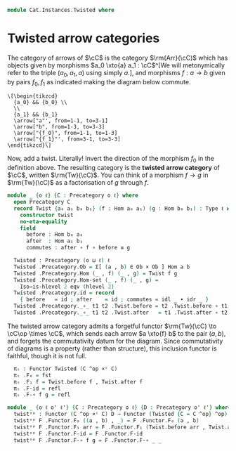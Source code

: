 <!--
```agda
open import Cat.Instances.Product
open import Cat.Prelude
```
-->

```agda
module Cat.Instances.Twisted where
```

# Twisted arrow categories

The category of arrows of $\cC$ is the category $\rm{Arr}(\cC)$ which
has objects given by morphisms $a_0 \xto{a} a_1 : \cC$^[We will
metonymically refer to the triple $(a_0,a_1,a)$ using simply $a$.], and
morphisms $f : a \to b$ given by pairs $f_0, f_1$ as indicated making
the diagram below commute.

~~~{.quiver}
\[\begin{tikzcd}
  {a_0} && {b_0} \\
  \\
  {a_1} && {b_1}
  \arrow["a"', from=1-1, to=3-1]
  \arrow["b", from=1-3, to=3-3]
  \arrow["{f_0}", from=1-1, to=1-3]
  \arrow["{f_1}"', from=3-1, to=3-3]
\end{tikzcd}\]
~~~

Now, add a twist. Literally! Invert the direction of the morphism $f_0$
in the definition above. The resulting category is the **twisted arrow
category** of $\cC$, written $\rm{Tw}(\cC)$. You can think of a morphism
$f \to g$ in $\rm{Tw}(\cC)$ as a factorisation of $g$ through $f$.

```agda
module _ {o ℓ} {C : Precategory o ℓ} where
  open Precategory C
  record Twist {a₀ a₁ b₀ b₁} (f : Hom a₀ a₁) (g : Hom b₀ b₁) : Type ℓ where
    constructor twist
    no-eta-equality
    field
      before : Hom b₀ a₀
      after  : Hom a₁ b₁
      commutes : after ∘ f ∘ before ≡ g
```

<!--
```agda
  Twist-path
    : ∀ {a₀ a₁ b₀ b₁} {f : Hom a₀ a₁} {g : Hom b₀ b₁} {h1 h2 : Twist f g}
    → Twist.before h1 ≡ Twist.before h2
    → Twist.after h1 ≡ Twist.after h2
    → h1 ≡ h2
  Twist-path {h1 = h1} {h2} p q i .Twist.before = p i
  Twist-path {h1 = h1} {h2} p q i .Twist.after = q i
  Twist-path {h1 = h1} {h2} p q i .Twist.commutes =
    is-prop→pathp (λ i → Hom-set _ _ (q i ∘ _ ∘ p i) _)
      (h1 .Twist.commutes) (h2 .Twist.commutes) i

  open Functor

  private unquoteDecl eqv = declare-record-iso eqv (quote Twist)
```
-->

```agda
  Twisted : Precategory (o ⊔ ℓ) ℓ
  Twisted .Precategory.Ob = Σ[ (a , b) ∈ Ob × Ob ] Hom a b
  Twisted .Precategory.Hom (_ , f) (_ , g) = Twist f g
  Twisted .Precategory.Hom-set (_ , f) (_ , g) =
    Iso→is-hlevel 2 eqv (hlevel 2)
  Twisted .Precategory.id = record
    { before   = id ; after    = id ; commutes = idl _ ∙ idr _ }
  Twisted .Precategory._∘_ t1 t2 .Twist.before = t2 .Twist.before ∘ t1 .Twist.before
  Twisted .Precategory._∘_ t1 t2 .Twist.after   = t1 .Twist.after ∘ t2 .Twist.after
```

<!--
```agda
  Twisted .Precategory._∘_ {_ , f} {_ , g} {_ , h} t1 t2 .Twist.commutes =
    (t1.a ∘ t2.a) ∘ f ∘ t2.b ∘ t1.b ≡⟨ cat! C ⟩
    t1.a ∘ (t2.a ∘ f ∘ t2.b) ∘ t1.b ≡⟨ (λ i → t1.a ∘ t2.commutes i ∘ t1.b) ⟩
    t1.a ∘ g ∘ t1.b                 ≡⟨ t1.commutes ⟩
    h                               ∎
    where
      module t1 = Twist t1 renaming (after to a ; before to b)
      module t2 = Twist t2 renaming (after to a ; before to b)
  Twisted .Precategory.idr f = Twist-path (idl _) (idr _)
  Twisted .Precategory.idl f = Twist-path (idr _) (idl _)
  Twisted .Precategory.assoc f g h = Twist-path (sym (assoc _ _ _)) (assoc _ _ _)
```
-->

The twisted arrow category admits a forgetful functor $\rm{Tw}(\cC)
\to \cC\op \times \cC$, which sends each arrow $a \xto{f} b$ to
the pair $(a, b)$, and forgets the commutativity datum for the diagram.
Since commutativity of diagrams is a property (rather than structure),
this inclusion functor is faithful, though it is not full.

```agda
  πₜ : Functor Twisted (C ^op ×ᶜ C)
  πₜ .F₀ = fst
  πₜ .F₁ f = Twist.before f , Twist.after f
  πₜ .F-id = refl
  πₜ .F-∘ f g = refl

module _ {o ℓ o' ℓ'} {C : Precategory o ℓ} {D : Precategory o' ℓ'} where
  twistᵒᵖ : Functor (C ^op ×ᶜ C) D → Functor (Twisted {C = C ^op} ^op) D
  twistᵒᵖ F .Functor.F₀ ((a , b) , _) = F .Functor.F₀ (a , b)
  twistᵒᵖ F .Functor.F₁ arr = F .Functor.F₁ (Twist.before arr , Twist.after arr)
  twistᵒᵖ F .Functor.F-id = F .Functor.F-id
  twistᵒᵖ F .Functor.F-∘ f g = F .Functor.F-∘ _ _
```
